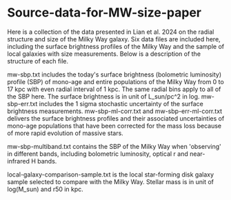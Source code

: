 # Source-data-for-MW-size-paper

Here is a collection of the data presented in Lian et al. 2024 on the radial structure and size of the Milky Way galaxy. Six data files are included here, including the surface brightness profiles of the Milky Way and the sample of local galaxies with size measurements. Below is a description of the structure of each file.

mw-sbp.txt includes the today's surface brightness (bolometric luminosity) profile (SBP) of mono-age and entire populations of the Milky Way from 0 to 17 kpc with even radial interval of 1 kpc. The same radial bins apply to all of the SBP here. The surface brightness is in unit of L_sun/pc^2 in log. mw-sbp-err.txt includes the 1 sigma stochastic uncertainty of the surface brightness measurements. mw-sbp-ml-corr.txt and mw-sbp-err-ml-corr.txt delivers the surface brightness profiles and their associated uncertainties of mono-age populations that have been corrected for the mass loss because of more rapid evolution of massive stars.

mw-sbp-multiband.txt contains the SBP of the Milky Way when 'observing' in different bands, including bolometric luminosity, optical r and near-infrared H bands.

local-galaxy-comparison-sample.txt is the local star-forming disk galaxy sample selected to compare with the Milky Way. Stellar mass is in unit of log(M_sun) and r50 in kpc.
